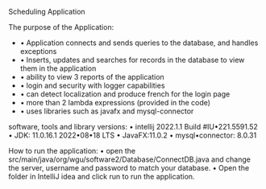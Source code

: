 Scheduling Application

The purpose of the Application:
- • Application connects and sends queries to the database, and handles exceptions
- • Inserts, updates and searches for records in the database to view them in the application
- • ability to view 3 reports of the application
- • login and security with logger capabilities
- • can detect localization and produce french for the login page
- • more than 2 lambda expressions (provided in the code)
- • uses libraries such as javafx and mysql-connector

software, tools and library versions:
• intellij 2022.1.1 Build #IU•221.5591.52
• JDK: 11.0.16.1 2022•08•18 LTS
• JavaFX:11.0.2
• mysql•connector: 8.0.31

How to run the application:
• open the src/main/java/org/wgu/software2/Database/ConnectDB.java and change the server, username and password to match your database.
• Open the folder in IntelliJ idea and click run to run the application.

